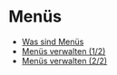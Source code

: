 # Menüs

  - [Was sind Menüs](./01_what_are_menus.md) 
  - [Menüs verwalten (1/2)](./02_manage_1.md) 
  - [Menüs verwalten (2/2)](./02_manage_2.md) 

